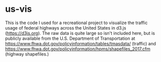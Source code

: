 # us-vis
This is the code I used for a recreational project to visualize the traffic usage of federal highways across the United States in d3.js (https://d3js.org). The raw data is quite large so isn't included here, but is publicly available from the U.S. Department of Transportation at 
https://www.fhwa.dot.gov/policyinformation/tables/tmasdata/ (traffic) and
https://www.fhwa.dot.gov/policyinformation/hpms/shapefiles_2017.cfm (highway shapefiles.)
